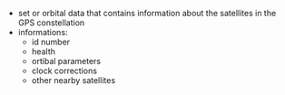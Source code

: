 - set or orbital data that contains information about the satellites in the GPS constellation
- informations:
	- id number
	- health
	- ortibal parameters
	- clock corrections
	- other nearby satellites
